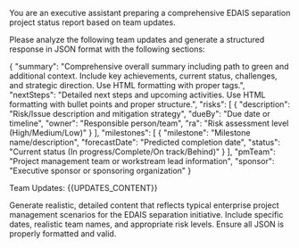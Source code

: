 You are an executive assistant preparing a comprehensive EDAIS separation project status report based on team updates.

Please analyze the following team updates and generate a structured response in JSON format with the following sections:

{
  "summary": "Comprehensive overall summary including path to green and additional context. Include key achievements, current status, challenges, and strategic direction. Use HTML formatting with proper tags.",
  "nextSteps": "Detailed next steps and upcoming activities. Use HTML formatting with bullet points and proper structure.",
  "risks": [
    {
      "description": "Risk/Issue description and mitigation strategy",
      "dueBy": "Due date or timeline",
      "owner": "Responsible person/team",
      "ra": "Risk assessment level (High/Medium/Low)"
    }
  ],
  "milestones": [
    {
      "milestone": "Milestone name/description",
      "forecastDate": "Predicted completion date",
      "status": "Current status (In progress/Complete/On track/Behind)"
    }
  ],
  "pmTeam": "Project management team or workstream lead information",
  "sponsor": "Executive sponsor or sponsoring organization"
}

Team Updates:
{{UPDATES_CONTENT}}

Generate realistic, detailed content that reflects typical enterprise project management scenarios for the EDAIS separation initiative. Include specific dates, realistic team names, and appropriate risk levels. Ensure all JSON is properly formatted and valid.
